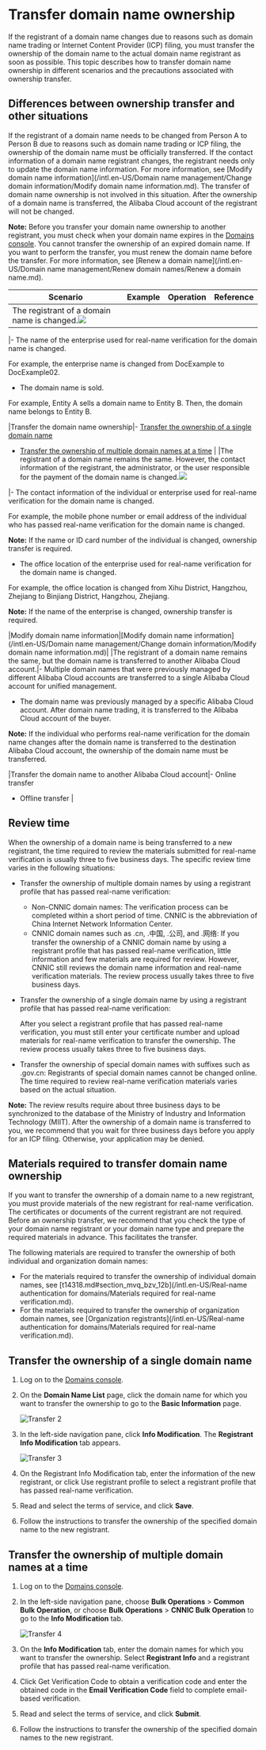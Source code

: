 # Transfer domain name ownership

If the registrant of a domain name changes due to reasons such as domain name trading or Internet Content Provider \(ICP\) filing, you must transfer the ownership of the domain name to the actual domain name registrant as soon as possible. This topic describes how to transfer domain name ownership in different scenarios and the precautions associated with ownership transfer.

## Differences between ownership transfer and other situations

If the registrant of a domain name needs to be changed from Person A to Person B due to reasons such as domain name trading or ICP filing, the ownership of the domain name must be officially transferred. If the contact information of a domain name registrant changes, the registrant needs only to update the domain name information. For more information, see [Modify domain name information](/intl.en-US/Domain name management/Change domain information/Modify domain name information.md). The transfer of domain name ownership is not involved in this situation. After the ownership of a domain name is transferred, the Alibaba Cloud account of the registrant will not be changed.

**Note:** Before you transfer your domain name ownership to another registrant, you must check when your domain name expires in the [Domains console](https://dc.console.aliyun.com/next/index?spm=5176.12818093.0.1.488716d0w2MX8e#/domain/list/all-domain). You cannot transfer the ownership of an expired domain name. If you want to perform the transfer, you must renew the domain name before the transfer. For more information, see [Renew a domain name](/intl.en-US/Domain name management/Renew domain names/Renew a domain name.md).

|Scenario|Example|Operation|Reference|
|--------|-------|---------|---------|
|The registrant of a domain name is changed.![](https://static-aliyun-doc.oss-accelerate.aliyuncs.com/assets/img/en-US/0448017951/p52132.png)

|-   The name of the enterprise used for real-name verification for the domain name is changed.

For example, the enterprise name is changed from DocExample to DocExample02.

-   The domain name is sold.

For example, Entity A sells a domain name to Entity B. Then, the domain name belongs to Entity B.


|Transfer the domain name ownership|-   [Transfer the ownership of a single domain name](#section_jlk_1ky_zmh)
-   [Transfer the ownership of multiple domain names at a time](#section_x81_fyy_7yd) |
|The registrant of a domain name remains the same. However, the contact information of the registrant, the administrator, or the user responsible for the payment of the domain name is changed.![](https://static-aliyun-doc.oss-accelerate.aliyuncs.com/assets/img/en-US/0448017951/p52161.png)

|-   The contact information of the individual or enterprise used for real-name verification for the domain name is changed.

For example, the mobile phone number or email address of the individual who has passed real-name verification for the domain name is changed.

**Note:** If the name or ID card number of the individual is changed, ownership transfer is required.

-   The office location of the enterprise used for real-name verification for the domain name is changed.

For example, the office location is changed from Xihu District, Hangzhou, Zhejiang to Binjiang District, Hangzhou, Zhejiang.

**Note:** If the name of the enterprise is changed, ownership transfer is required.


|Modify domain name information|[Modify domain name information](/intl.en-US/Domain name management/Change domain information/Modify domain name information.md)|
|The registrant of a domain name remains the same, but the domain name is transferred to another Alibaba Cloud account.|-   Multiple domain names that were previously managed by different Alibaba Cloud accounts are transferred to a single Alibaba Cloud account for unified management.
-   The domain name was previously managed by a specific Alibaba Cloud account. After domain name trading, it is transferred to the Alibaba Cloud account of the buyer.

**Note:** If the individual who performs real-name verification for the domain name changes after the domain name is transferred to the destination Alibaba Cloud account, the ownership of the domain name must be transferred.


|Transfer the domain name to another Alibaba Cloud account|-   Online transfer
-   Offline transfer |

## Review time

When the ownership of a domain name is being transferred to a new registrant, the time required to review the materials submitted for real-name verification is usually three to five business days. The specific review time varies in the following situations:

-   Transfer the ownership of multiple domain names by using a registrant profile that has passed real-name verification:
    -   Non-CNNIC domain names: The verification process can be completed within a short period of time. CNNIC is the abbreviation of China Internet Network Information Center.
    -   CNNIC domain names such as .cn, .中国, .公司, and .网络: If you transfer the ownership of a CNNIC domain name by using a registrant profile that has passed real-name verification, little information and few materials are required for review. However, CNNIC still reviews the domain name information and real-name verification materials. The review process usually takes three to five business days.
-   Transfer the ownership of a single domain name by using a registrant profile that has passed real-name verification:

    After you select a registrant profile that has passed real-name verification, you must still enter your certificate number and upload materials for real-name verification to transfer the ownership. The review process usually takes three to five business days.

-   Transfer the ownership of special domain names with suffixes such as .gov.cn: Registrants of special domain names cannot be changed online. The time required to review real-name verification materials varies based on the actual situation.

**Note:** The review results require about three business days to be synchronized to the database of the Ministry of Industry and Information Technology \(MIIT\). After the ownership of a domain name is transferred to you, we recommend that you wait for three business days before you apply for an ICP filing. Otherwise, your application may be denied.

## Materials required to transfer domain name ownership

If you want to transfer the ownership of a domain name to a new registrant, you must provide materials of the new registrant for real-name verification. The certificates or documents of the current registrant are not required. Before an ownership transfer, we recommend that you check the type of your domain name registrant or your domain name type and prepare the required materials in advance. This facilitates the transfer.

The following materials are required to transfer the ownership of both individual and organization domain names:

-   For the materials required to transfer the ownership of individual domain names, see [t14318.md\#section\_mvq\_bzv\_12b](/intl.en-US/Real-name authentication for domains/Materials required for real-name verification.md).
-   For the materials required to transfer the ownership of organization domain names, see [Organization registrants](/intl.en-US/Real-name authentication for domains/Materials required for real-name verification.md).

## Transfer the ownership of a single domain name

1.  Log on to the [Domains console](https://dc.console.aliyun.com/?spm=a2c1d.8251217.1002.19.7e29eef5kAnBeP#/domain/list).

2.  On the **Domain Name List** page, click the domain name for which you want to transfer the ownership to go to the **Basic Information** page.

    ![Transfer 2](https://static-aliyun-doc.oss-accelerate.aliyuncs.com/assets/img/en-US/1448017951/p76529.png)

3.  In the left-side navigation pane, click **Info Modification**. The **Registrant Info Modification** tab appears.

    ![Transfer 3](https://static-aliyun-doc.oss-accelerate.aliyuncs.com/assets/img/en-US/1448017951/p76534.png)

4.  On the Registrant Info Modification tab, enter the information of the new registrant, or click Use registrant profile to select a registrant profile that has passed real-name verification.

5.  Read and select the terms of service, and click **Save**.

6.  Follow the instructions to transfer the ownership of the specified domain name to the new registrant.


## Transfer the ownership of multiple domain names at a time

1.  Log on to the [Domains console](https://dc.console.aliyun.com/?spm=a2c1d.8251217.1002.19.7e29eef5kAnBeP#/domain/list).

2.  In the left-side navigation pane, choose **Bulk Operations** \> **Common Bulk Operation**, or choose **Bulk Operations** \> **CNNIC Bulk Operation** to go to the **Info Modification** tab.

    ![Transfer 4](https://static-aliyun-doc.oss-accelerate.aliyuncs.com/assets/img/en-US/1448017951/p76545.png)

3.  On the **Info Modification** tab, enter the domain names for which you want to transfer the ownership. Select **Registrant Info** and a registrant profile that has passed real-name verification.

4.  Click Get Verification Code to obtain a verification code and enter the obtained code in the **Email Verification Code** field to complete email-based verification.

5.  Read and select the terms of service, and click **Submit**.

6.  Follow the instructions to transfer the ownership of the specified domain names to the new registrant.


